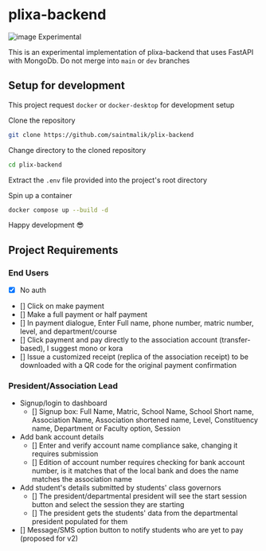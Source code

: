 # plixa-backend

![image](https://www.freeiconspng.com/img/2757) Experimental

This is an experimental implementation of plixa-backend that uses FastAPI with MongoDb.
Do not merge into `main` or `dev` branches

## Setup for development

This project request `docker` or `docker-desktop` for development setup

Clone the repository

```bash
git clone https://github.com/saintmalik/plix-backend
```

Change directory to the cloned repository

```bash
cd plix-backend
```

Extract the `.env` file provided into the project's root directory

Spin up a container

```bash
docker compose up --build -d
```

Happy development 😎

## Project Requirements

### End Users

- [x] No auth
- [] Click on make payment
- [] Make a full payment or half payment
- [] In payment dialogue, Enter Full name, phone number, matric number, level, and department/course
- [] Click payment and pay directly to the association account (transfer-based), I suggest mono or kora
- [] Issue a customized receipt (replica of the association receipt) to be downloaded with a QR code for the original
  payment confirmation

### President/Association Lead

- Signup/login to dashboard
    - [] Signup box: Full Name, Matric, School Name, School Short name, Association Name, Association shortened name,
      Level, Constituency name, Department or Faculty option, Session
- Add bank account details
    - [] Enter and verify account name compliance sake, changing it requires submission
    - [] Edition of account number requires checking for bank account number, is it matches that of the local bank and
      does
      the name matches the association name
- Add student's details submitted by students' class governors
    - [] The president/departmental president will see the start session button and select the session they are starting
    - [] The president gets the students' data from the departmental president populated for them
- [] Message/SMS option button to notify students who are yet to pay (proposed for v2)
